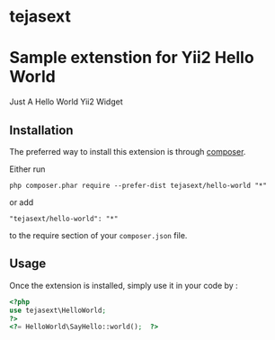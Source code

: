# tejasext
Sample extenstion for Yii2
Hello World
===========
Just A Hello World Yii2 Widget  

Installation
------------

The preferred way to install this extension is through [composer](http://getcomposer.org/download/).

Either run

```
php composer.phar require --prefer-dist tejasext/hello-world "*"
```

or add

```
"tejasext/hello-world": "*"
```

to the require section of your `composer.json` file.


Usage
-----

Once the extension is installed, simply use it in your code by  :

```php 
<?php
use tejasext\HelloWorld;
?>
<?= HelloWorld\SayHello::world();  ?>
```
